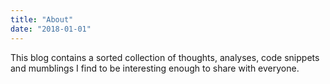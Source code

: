 ```yaml
---
title: "About"
date: "2018-01-01"
---
```


This blog contains a sorted collection of thoughts, analyses, code snippets and mumblings I find to be interesting enough to share with everyone.
